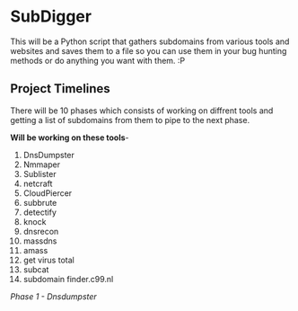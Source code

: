 # SubDigger
This will be a Python script that gathers subdomains from various tools and websites and saves them to a file so you can use them in your bug hunting methods or do anything you want with them. :P

## Project Timelines 
There will be 10 phases which consists of working on diffrent tools and getting a list of subdomains from them to pipe to the next phase.  

**Will be working on these tools**-
1. DnsDumpster
2. Nmmaper
3. Sublister
4. netcraft
5. CloudPiercer
6. subbrute
7. detectify
8. knock
9. dnsrecon
10. massdns
11. amass
12. get virus total 
13. subcat
14. subdomain finder.c99.nl

*Phase 1 - Dnsdumpster*